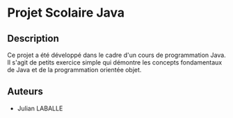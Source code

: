 # Projet Scolaire Java

## Description

Ce projet a été développé dans le cadre d'un cours de programmation Java. Il s'agit de petits exercice simple qui
démontre les concepts fondamentaux de Java et de la programmation orientée objet.

## Auteurs

- Julian LABALLE

